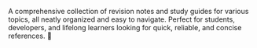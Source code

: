 A comprehensive collection of revision notes and study guides for various topics, all neatly organized and easy to navigate.
Perfect for students, developers, and lifelong learners looking for quick, reliable, and concise references. 🚀
